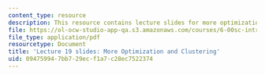 ```yaml
---
content_type: resource
description: This resource contains lecture slides for more optimization and clustering.
file: https://ol-ocw-studio-app-qa.s3.amazonaws.com/courses/6-00sc-introduction-to-computer-science-and-programming-spring-2011/094759947bb729ecf1a7c28ec7522374_MIT6_00SCS11_lec19_slides.pdf
file_type: application/pdf
resourcetype: Document
title: 'Lecture 19 slides: More Optimization and Clustering'
uid: 09475994-7bb7-29ec-f1a7-c28ec7522374
---
```

